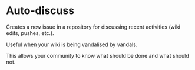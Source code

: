 # Auto-discuss
Creates a new issue in a repository for discussing recent activities (wiki edits, pushes, etc.).

Useful when your wiki is being vandalised by vandals.

This allows your community to know what should be done and what should not.
